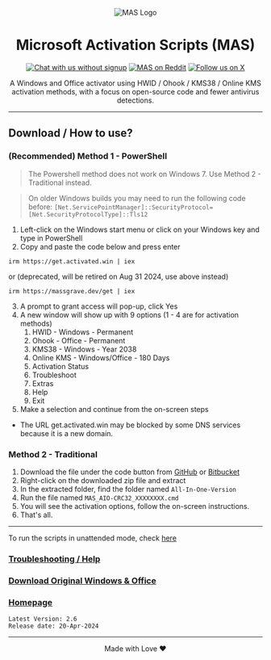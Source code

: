 <p align="center"><img src="https://massgrave.dev/img/logo_small.png" alt="MAS Logo"></p>

<h1 align="center">Microsoft  Activation  Scripts (MAS)</h1>

<p align="center">
    <a href="https://discord.gg/tVFN4N84PP"><img src="https://img.shields.io/badge/Chat%20with%20us%20on%20Discord--blue?style=social&logo=discord" alt="Chat with us without signup" title="Chat with us without signup"></a>
    <a href="https://www.reddit.com/r/MAS_Activator"><img src="https://img.shields.io/badge/MAS%20on%20Reddit--orange?style=social&logo=reddit" alt="MAS on Reddit" title="MAS on Reddit"></a>
    <a href="https://twitter.com/massgravel"><img src="https://img.shields.io/twitter/follow/massgravel" alt="Follow us on X" title="Follow us on X"></a>
</p>

<p align="center">A Windows and Office activator using HWID / Ohook / KMS38 / Online KMS activation methods, with a focus on open-source code and fewer antivirus detections.</p>

<hr>
  
## Download / How to use?

### (Recommended) Method 1 - PowerShell
> The Powershell method does not work on Windows 7. Use Method 2 - Traditional instead.

> On older Windows builds you may need to run the following code before: `[Net.ServicePointManager]::SecurityProtocol=[Net.SecurityProtocolType]::Tls12`  

1. Left-click on the Windows start menu or click on your Windows key and type in PowerShell
2. Copy and paste the code below and press enter  
```
irm https://get.activated.win | iex
```
or (deprecated, will be retired on Aug 31 2024, use above instead)  
```
irm https://massgrave.dev/get | iex
```
3. A prompt to grant access will pop-up, click Yes
4. A new window will show up with 9 options (1 - 4 are for activation methods)
    1. HWID - Windows - Permanent
    2. Ohook - Office - Permanent
    3. KMS38 - Windows - Year 2038
    4. Online KMS - Windows/Office - 180 Days
    5. Activation Status
    6. Troubleshoot
    7. Extras
    8. Help
    9. Exit
5. Make a selection and continue from the on-screen steps

- The URL get.activated.win may be blocked by some DNS services because it is a new domain.

### Method 2 - Traditional

1. Download the file under the code button from [GitHub](https://github.com/massgravel/Microsoft-Activation-Scripts) or [Bitbucket](https://bitbucket.org/WindowsAddict/microsoft-activation-scripts)
2. Right-click on the downloaded zip file and extract
3. In the extracted folder, find the folder named `All-In-One-Version`
4. Run the file named `MAS_AIO-CRC32_XXXXXXXX.cmd`
5. You will see the activation options, follow the on-screen instructions.
6. That's all.

---

To run the scripts in unattended mode, check [here](https://massgrave.dev/command_line_switches)

### [Troubleshooting / Help](https://massgrave.dev/troubleshoot)
### [Download Original Windows & Office](https://massgrave.dev/genuine-installation-media)
### [Homepage](https://massgrave.dev/)

```
Latest Version: 2.6
Release date: 20-Apr-2024
```

---

<p align="center">Made with Love ❤️</p>
